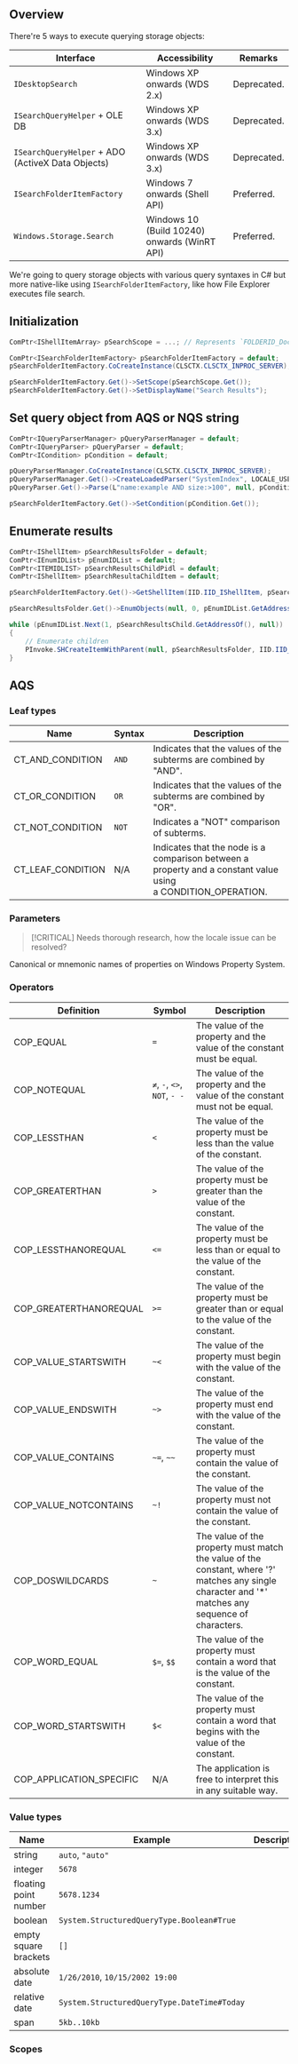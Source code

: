 ## Overview

There're 5 ways to execute querying storage objects:

Interface|Accessibility|Remarks
---|---|---
`IDesktopSearch`|Windows XP onwards (WDS 2.x)|Deprecated.
`ISearchQueryHelper` + OLE DB|Windows XP onwards (WDS 3.x)|Deprecated.
`ISearchQueryHelper` + ADO (ActiveX Data Objects)|Windows XP onwards (WDS 3.x)|Deprecated.
`ISearchFolderItemFactory`|Windows 7 onwards (Shell API)|Preferred.
`Windows.Storage.Search`|Windows 10 (Build 10240) onwards (WinRT API)|Preferred.

We're going to query storage objects with various query syntaxes in C# but more native-like using `ISearchFolderItemFactory`, like how File Explorer executes file search.

## Initialization

```c#
ComPtr<IShellItemArray> pSearchScope = ...; // Represents `FOLDERID_DocumentsLibrary`, for example.

ComPtr<ISearchFolderItemFactory> pSearchFolderItemFactory = default;
pSearchFolderItemFactory.CoCreateInstance(CLSCTX.CLSCTX_INPROC_SERVER);

pSearchFolderItemFactory.Get()->SetScope(pSearchScope.Get());
pSearchFolderItemFactory.Get()->SetDisplayName("Search Results");
```

## Set query object from AQS or NQS string

```c#
ComPtr<IQueryParserManager> pQueryParserManager = default;
ComPtr<IQueryParser> pQueryParser = default;
ComPtr<ICondition> pCondition = default;

pQueryParserManager.CoCreateInstance(CLSCTX.CLSCTX_INPROC_SERVER);
pQueryParserManager.Get()->CreateLoadedParser("SystemIndex", LOCALE_USER_DEFAULT, IID.IID_IQueryParser, pQueryParser.GetAddressOf());
pQueryParser.Get()->Parse(L"name:example AND size:>100", null, pCondition.GetAddressOf());

pSearchFolderItemFactory.Get()->SetCondition(pCondition.Get());
```

## Enumerate results

```c#
ComPtr<IShellItem> pSearchResultsFolder = default;
ComPtr<IEnumIDList> pEnumIDList = default;
ComPtr<ITEMIDLIST> pSearchResultsChildPidl = default;
ComPtr<IShellItem> pSearchResultaChildItem = default;

pSearchFolderItemFactory.Get()->GetShellItem(IID.IID_IShellItem, pSearchResultsFolder.GetAddressOf());

pSearchResultsFolder.Get()->EnumObjects(null, 0, pEnumIDList.GetAddressOf());

while (pEnumIDList.Next(1, pSearchResultsChild.GetAddressOf(), null))
{
    // Enumerate children
    PInvoke.SHCreateItemWithParent(null, pSearchResultsFolder, IID.IID_IShellItem, pSearchResultaChildItem.GetAddressOf());
}
```

## AQS

### Leaf types

Name|Syntax|Description
---|---|---
CT_AND_CONDITION|`AND`|Indicates that the values of the subterms are combined by "AND".
CT_OR_CONDITION|`OR`|Indicates that the values of the subterms are combined by "OR".
CT_NOT_CONDITION|`NOT`|Indicates a "NOT" comparison of subterms.
CT_LEAF_CONDITION|N/A|Indicates that the node is a comparison between a property and a constant value using a CONDITION_OPERATION.

### Parameters

> [!CRITICAL]
> Needs thorough research, how the locale issue can be resolved?

Canonical or mnemonic names of properties on Windows Property System.

### Operators

Definition|Symbol|Description
---|---|---
COP_EQUAL|`=`|The value of the property and the value of the constant must be equal.
COP_NOTEQUAL|`≠`, `-`, `<>`, `NOT`, `- -`|The value of the property and the value of the constant must not be equal.
COP_LESSTHAN|`<`|The value of the property must be less than the value of the constant.
COP_GREATERTHAN|`>`|The value of the property must be greater than the value of the constant.
COP_LESSTHANOREQUAL|`<=`|The value of the property must be less than or equal to the value of the constant.
COP_GREATERTHANOREQUAL|`>=`|The value of the property must be greater than or equal to the value of the constant.
COP_VALUE_STARTSWITH|`~<`|The value of the property must begin with the value of the constant.
COP_VALUE_ENDSWITH|`~>`|The value of the property must end with the value of the constant.
COP_VALUE_CONTAINS|`~=`, `~~`|The value of the property must contain the value of the constant.
COP_VALUE_NOTCONTAINS|`~!`|The value of the property must not contain the value of the constant.
COP_DOSWILDCARDS|`~`|The value of the property must match the value of the constant, where '?' matches any single character and '*' matches any sequence of characters.
COP_WORD_EQUAL|`$=`, `$$`|The value of the property must contain a word that is the value of the constant.
COP_WORD_STARTSWITH|`$<`|The value of the property must contain a word that begins with the value of the constant.
COP_APPLICATION_SPECIFIC|N/A|The application is free to interpret this in any suitable way.

### Value types

Name|Example|Description
---|---|---
string|`auto`, `"auto"`
integer|`5678`|
floating point number|`5678.1234`|
boolean|`System.StructuredQueryType.Boolean#True`|
empty square brackets|`[]`|
absolute date|`1/26/2010`, `10/15/2002 19:00`|
relative date|`System.StructuredQueryType.DateTime#Today`|
span|`5kb..10kb`|

### Scopes
